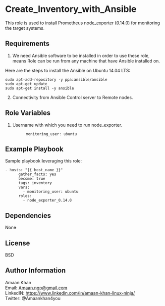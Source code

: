 Create_Inventory_with_Ansible
=========

This role is used to install Prometheus node_exporter (0.14.0) for monitoring the target systems. 


Requirements
------------

1. We need Ansible software to be installed in order to use these role, means Role can be run from any machine that have Ansible installed on.

Here are the steps to install the Ansible on Ubuntu 14.04 LTS:

	sudo apt-add-repository -y ppa:ansible/ansible  
	sudo apt-get update  
	sudo apt-get install -y ansible


2. Connectivity from Ansible Control server to Remote nodes.

Role Variables
--------------

1. Username with which you need to run node_exporter.
	      
	         monitoring_user: ubuntu


Example Playbook
----------------

Sample playbook leveraging this role:

  	- hosts: "{{ host_name }}"
    	  gather_facts: yes
      	  become: true
    	  tags: inventory
    	  vars:
      	    - monitoring_user: ubuntu
    	  roles:
      	    - node_exporter_0.14.0

Dependencies
------------

None

License
-------

BSD

Author Information
------------------

Amaan Khan  
Email: Amaan.ngp@gmail.com  
LinkedIN: https://www.linkedin.com/in/amaan-khan-linux-ninja/  
Twitter: @Amaankhan4you  
